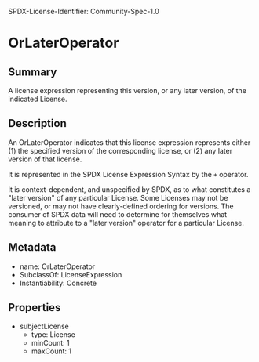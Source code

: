 SPDX-License-Identifier: Community-Spec-1.0

# OrLaterOperator

## Summary

A license expression representing this version, or any later version,
of the indicated License.

## Description

An OrLaterOperator indicates that this license expression represents either
(1) the specified version of the corresponding license, or
(2) any later version of that license.

It is represented in the SPDX License
Expression Syntax by the `+` operator.

It is context-dependent, and unspecified by SPDX, as to what constitutes a
"later version" of any particular License. Some Licenses may not be versioned,
or may not have clearly-defined ordering for versions. The consumer of SPDX
data will need to determine for themselves what meaning to attribute to a
"later version" operator for a particular License.

## Metadata

- name: OrLaterOperator
- SubclassOf: LicenseExpression
- Instantiability: Concrete

## Properties

- subjectLicense
  - type: License
  - minCount: 1
  - maxCount: 1

